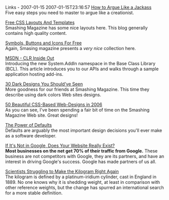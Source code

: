 Links - 2007-01-15
2007-01-15T23:16:57
[How to Argue Like a Jackass](http://www.infidelguy.com/members/Neil/comics/0.gif)  
Five easy steps you need to master to argue like a creationist.

[Free CSS Layouts And Templates](http://www.smashingmagazine.com/2007/01/12/free-css-layouts-and-templates/)  
Smashing Magazine has some nice layouts here. This blog generally contains high quality content.

[Symbols, Buttons and Icons For Free](http://www.smashingmagazine.com/2006/09/03/symbols-buttons-and-icons-for-free/)  
Again, Smasing magazine presents a _very nice_ collection here.

[MSDN - CLR Inside Out](http://msdn.microsoft.com/msdnmag/issues/07/02/CLRInsideOut/default.aspx)  
Introducing the new System.AddIn namespace in the Base Class Library (BCL). This article introduces you to our APIs and walks through a sample application hosting add-ins.

[30 Dark Designs You Should’ve Seen](http://www.smashingmagazine.com/2007/01/13/30-dark-designs-you-shouldve-seen/)  
More goodness for our friends at Smashing Magazine. This time they describe using dark colors Web sites designs.

[50 Beautiful CSS-Based Web-Designs in 2006](http://www.smashingmagazine.com/2006/12/19/50-beautiful-css-based-web-designs-in-2006/)  
As you can see, I've been spending a fair bit of time on the Smashing Magazine Web site. Great designs!

[The Power of Defaults](http://www.codinghorror.com/blog/)  
Defaults are arguably the most important design decisions you'll ever make as a software developer.

[If It's Not in Google, Does Your Website Really Exist?](http://www.codinghorror.com/blog/archives/000767.html)  
**Most businesses on the net get 70% of their traffic from Google.** These business are not competitors with Google, they are its partners, and have an interest in driving Google's success. Google has made partners of us all.

[Scientists Struggling to Make the Kilogram Right Again](http://faculty.washington.edu/smcohen/320/Kilogram.htm)  
The kilogram is defined by a platinum-iridium cylinder, cast in England in 1889. No one knows why it is shedding weight, at least in comparison with other reference weights, but the change has spurred an international search for a more stable definition.
